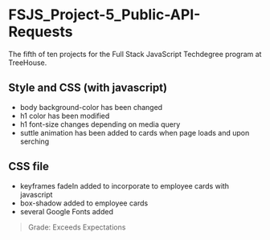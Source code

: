 # FSJS_Project-5_Public-API-Requests
The fifth of ten projects for the Full Stack JavaScript Techdegree program at TreeHouse. 

## Style and CSS (with javascript)
- body background-color has been changed
- h1 color has been modified
- h1 font-size changes depending on media query
- suttle animation has been added to cards when page loads and upon serching
## CSS file
- keyframes fadeIn added to incorporate to employee cards with javascript
- box-shadow added to employee cards
- several Google Fonts added 

> Grade: Exceeds Expectations